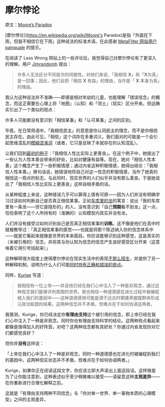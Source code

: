 # 摩尔悖论

原文：[Moore’s Paradox](https://www.readthesequences.com/Moores-Paradox)

[摩尔悖论](https://en.wikipedia.org/wiki/Moore's Paradox)是指「外面在下雨，但我不相信它在下雨」这种说法的标准术语。在此感谢 [MetaFilter 网站用户 painquale](http://www.metafilter.com/79752/More-Right-was-too-political#2477702) 的提示。

在阅读了 Less Wrong 网站上的一些评论后，我觉得自己对摩尔悖论有了更深入的理解。用户 [Jimrandomh](https://www.greaterwrong.com/lw/r/no_really_ive_deceived_myself/#ga) 提出：

> 许多人无法区分不同层次的间接性。对他们来说，「我相信 **X**」和「**X**为真」是一回事；因此，他们会把「相信 **X** 有益」的理由，当作是「 **X** 本身为真」的理由。

我认为这种说法并不准确——即便是相对年幼的儿童，也能理解「错误信念」的概念，而这正需要在心理上将「地图」（认知）和「领土」（现实）区分开来。但这确实引出了一个类似的观点：

许多人可能都没有意识到「相信某事」和「认可某事」之间的区别。

毕竟，在日常用语中，「我相信民主」的意思是你认同民主的理念，而不是你相信民主存在。由此可见，「相信」这个词存在多重词义。我们面对的可能是一个会引起思维混乱的[模糊混淆词](https://www.readthesequences.com/Fallacies-Of-Compression)（或者，它只是反映了本就存在的认知混乱）。

让我们回到[最初的例子](https://www.readthesequences.com/Belief-In-Self-Deception)：「我相信人性比实际上更善良」。在这个例子中，她提出了一些认为人性本善会带来的好处，比如对健康有益等。现在，她对「相信人性本善」这个概念产生了一些积极情感；通过内省这种积极情感，她得出结论：「我相信人性本善。」换句话说，她错误地将自己对这一信念的积极情感，当作了她真的相信这一观点的标志。与此同时，现实世界的人们似乎并没有那么善良。于是她说出了「我相信人性比实际上更善良」这样自相矛盾的话。

从某种程度上来说，这种错误几乎可以算得上情有可原——因为人们并没有明确学习过该如何判断自己是否真正相信某事。正如[车库里的龙](https://www.readthesequences.com/Belief-In-Belief)的寓言：说出「我的车库里有一条龙——但它是隐形的」的人，没有意识到「自己**预期**看不到龙」这一点，恰恰表明了这个人所持有的（准确的）认知模型内其实并没有龙。

人们并没有接受过如何识别自己是否真正相信某事的**训练**。这不像是他们在高中时就被教导过：「真正相信某事的感觉——也就是将那个陈述纳入你的信念体系中——就是它看起来就像是世界的本来面目。你应该能够识别这种感觉，这是真实的（未被引用的）信念，并将其与你认知为信念的信念产生良好感受区分开来（这意味着它用引号括起来）」

这种解释很大程度上使得摩尔悖论在现实生活中的表现[不那么陌生](https://www.readthesequences.com/Belief-In-Self-Deception)，并提供了另一种解释机制，说明为什么人们可能[同时持有正确和错误的观点](https://www.greaterwrong.com/lw/1d/simultaneously_right_and_wrong/)。

同样，[Kurige](https://www.greaterwrong.com/lw/r/no_really_ive_deceived_myself/#gk) 写道：

> 我相信有一位上帝——并且他已经在我们心中注入了一种是非观念，通过这种观念我们能够评判周围的世界。我也相信一种道德感在进化过程中被编程植入我们的基因中——这种道德感很可能是源于远古时期倭黑猩猩群体形成元政治联盟的结果。这两种信念并不矛盾，但难点在于如何协调这两者。

我猜测，Kurige，你已经决定你**有理由支持**这个被引用的信念，即上帝已经在我们心中注入了一种是非观念。同时你也有理由支持科学的结论。这两种观点看起来都像是值得加入的好阵营，对吧？这两种信念都有其好处？你通过内省发现你对它们都感觉良好？

但你并**没有**这样说：

「上帝在我们心中注入了一种是非观念，同时一种道德感也在进化时被编程到我们的基因中。这两种现实状态并不矛盾，但难点在于如何协调两者。」

Kurige，如果你正在阅读这段文字，你应该立即大声读出上面这段话。这样做是为了让你能注意到，这种表述似乎至少稍微难以接受——请留意这种**主观差异**——在你重新进行合理化解释之前。

这就是「有理由支持两种不同信念」与「你对单一世界、单一事物本质的心理模型」之间的主观差异。